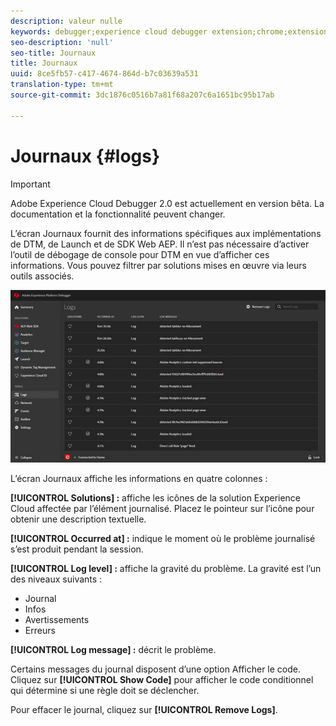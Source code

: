```yaml
---
description: valeur nulle
keywords: debugger;experience cloud debugger extension;chrome;extension;logs
seo-description: 'null'
seo-title: Journaux
title: Journaux
uuid: 8ce5fb57-c417-4674-864d-b7c03639a531
translation-type: tm+mt
source-git-commit: 3dc1876c0516b7a81f68a207c6a1651bc95b17ab

---
```



# Journaux {#logs}

>[!IMPORTANT]
>
>Adobe Experience Cloud Debugger 2.0 est actuellement en version bêta. La documentation et la fonctionnalité peuvent changer.

L’écran Journaux fournit des informations spécifiques aux implémentations de DTM, de Launch et de SDK Web AEP. Il n’est pas nécessaire d’activer l’outil de débogage de console pour DTM en vue d’afficher ces informations. Vous pouvez filtrer par solutions mises en œuvre via leurs outils associés.

![](assets/logs.jpg)

L’écran Journaux affiche les informations en quatre colonnes :

**[!UICONTROL Solutions] :** affiche les icônes de la solution Experience Cloud affectée par l’élément journalisé. Placez le pointeur sur l’icône pour obtenir une description textuelle.

**[!UICONTROL Occurred at] :** indique le moment où le problème journalisé s’est produit pendant la session.

**[!UICONTROL Log level] :** affiche la gravité du problème. La gravité est l’un des niveaux suivants :

* Journal
* Infos
* Avertissements
* Erreurs

**[!UICONTROL Log message] :** décrit le problème.

Certains messages du journal disposent d’une option Afficher le code. Cliquez sur **[!UICONTROL Show Code]** pour afficher le code conditionnel qui détermine si une règle doit se déclencher.

Pour effacer le journal, cliquez sur **[!UICONTROL Remove Logs]**.
